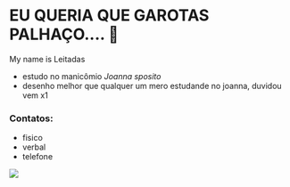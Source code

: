 # EU QUERIA QUE GAROTAS PALHAÇO.... 🤡
My name is Leitadas
- estudo no manicômio *Joanna sposito*
- desenho melhor que qualquer um mero estudande no joanna, duvidou vem x1

### Contatos:
- fisico
- verbal
- telefone

![](https://media.tenor.com/A6g19FbtzxkAAAAj/%E5%93%A5%E8%B0%AD%E5%B0%8F%E4%B8%91-joker.gif)
